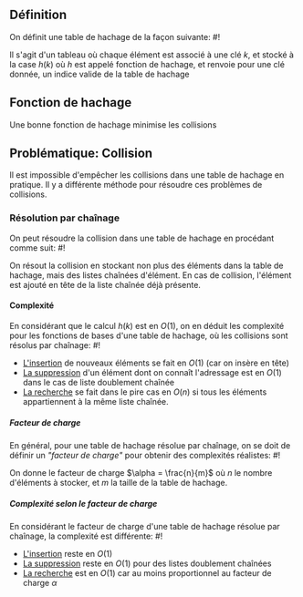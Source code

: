 ## Définition
On définit une table de hachage de la façon suivante: #!

Il s'agit d'un tableau où chaque élément est associé à une clé $k$, et stocké à la case $h(k)$ où $h$ est appelé fonction de hachage, et renvoie pour une clé donnée, un indice valide de la table de hachage

## Fonction de hachage
Une bonne fonction de hachage minimise les collisions 

## Problématique: Collision
Il est impossible d'empêcher les collisions dans une table de hachage en pratique. Il y a différente méthode pour résoudre ces problèmes de collisions.

### Résolution par chaînage
On peut résoudre la collision dans une table de hachage en procédant comme suit: #!

On résout la collision en stockant non plus des éléments dans la table de hachage, mais des listes chaînées d'élément. En cas de collision, l'élément est ajouté en tête de la liste chaînée déjà présente.

#### Complexité
En considérant que le calcul $h(k)$ est en $O(1)$, on en déduit les complexité pour les fonctions de bases d'une table de hachage, où les collisions sont résolus par chaînage: #!

- <u>L'insertion</u> de nouveaux éléments se fait en $O(1)$ (car on insère en tête)
- <u>La suppression</u> d'un élément dont on connaît l'adressage est en $O(1)$ dans le cas de liste doublement chaînée
- <u>La recherche</u> se fait dans le pire cas en $O(n)$ si tous les éléments appartiennent à la même liste chaînée.

##### Facteur de charge
En général, pour une table de hachage résolue par chaînage, on se doit de définir un *"facteur de charge"* pour obtenir des complexités réalistes: #!

On donne le facteur de charge $\alpha = \frac{n}{m}$ où $n$ le nombre d'éléments à stocker, et $m$ la taille de la table de hachage.

##### Complexité selon le facteur de charge
En considérant le facteur de charge d'une table de hachage résolue par chaînage, la complexité est différente: #!

- <u>L'insertion</u> reste en $O(1)$
- <u>La suppression</u> reste en $O(1)$ pour des listes doublement chaînées
- <u>La recherche</u> est en $O(1)$ car au moins proportionnel au facteur de charge $\alpha$